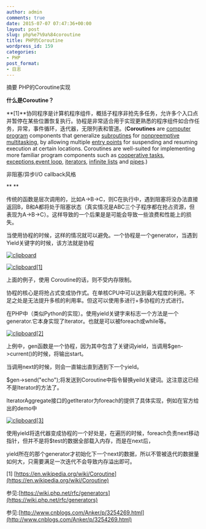 ```yaml
---
author: admin
comments: true
date: 2015-07-07 07:47:36+00:00
layout: post
slug: php%e7%9a%84coroutine
title: PHP的Coroutine
wordpress_id: 159
categories:
- PHP
post_format:
- 日志
---
```


摘要 PHP的Coroutine实现

**什么是Coroutine？**

**[1]**协同程序是计算机程序组件，概括子程序非抢先多任务，允许多个入口点并暂停在某些位置恢复执行。协程是非常适合用于实现更熟悉的程序组件如合作任务，异常，事件循环，迭代器，无限列表和管道。(**Coroutines** are [computer program](https://en.wikipedia.org/wiki/Computer_program) components that generalize [subroutines](https://en.wikipedia.org/wiki/Subroutine) for [nonpreemptive multitasking](https://en.wikipedia.org/wiki/Nonpreemptive_multitasking), by allowing multiple [entry points](https://en.wikipedia.org/wiki/Entry_point) for suspending and resuming execution at certain locations. Coroutines are well-suited for implementing more familiar program components such as [cooperative tasks](https://en.wikipedia.org/wiki/Cooperative_multitasking), [exceptions](https://en.wikipedia.org/wiki/Exception_handling),[event loop](https://en.wikipedia.org/wiki/Event_loop), [iterators](https://en.wikipedia.org/wiki/Iterator), [infinite lists](https://en.wikipedia.org/wiki/Lazy_evaluation) and [pipes](https://en.wikipedia.org/wiki/Pipeline_(software)).)

非阻塞/异步I/O callback风格

**
**

传统的函数是层次调用的，比如A->B->C，则C在执行中，遇到阻塞将没办法直接返回B，B和A都将处于阻塞状态（真实情况是ABC三个子程序都在抢占资源，但表现为A->B->C）。这样导致的一个后果是是可能会导致一些浪费和性能上的损失。

当使用协程的时候，这样的情况就可以避免。一个协程是一个generator，当遇到Yield关键字的时候，该方法就是协程

[![clipboard](http://okuers-wordpress.stor.sinaapp.com/uploads/2015/07/clipboard_thumb.png)](http://okuers-wordpress.stor.sinaapp.com/uploads/2015/07/clipboard.png)

[![clipboard[1]](http://okuers-wordpress.stor.sinaapp.com/uploads/2015/07/clipboard1_thumb.png)](http://okuers-wordpress.stor.sinaapp.com/uploads/2015/07/clipboard1.png)

上面的例子，使用 Coroutine的话，则不受内存限制。

协程的核心是将抢占式变成协作式。在单核CPU中可以达到最大程度的利用。不足之处是无法提升多核的利用率。但这可以使用多进行+多协程的方式进行。

在PHP中（类似Python的实现）。使用yield关键字来标志一个方法是一个generator.它本身实现了Iterator。也就是可以被foreach或while等。

[![clipboard[2]](http://okuers-wordpress.stor.sinaapp.com/uploads/2015/07/clipboard2_thumb.png)](http://okuers-wordpress.stor.sinaapp.com/uploads/2015/07/clipboard2.png)

上例中，gen函数是一个协程，因为其中包含了关键词yield，当调用$gen->current()的时候，将输出start。

当调用next的时候，则会一直输出直到遇到下一个yield。

$gen->send("echo");将发送到Coroutine中指令替换yeild关键词。这注意这已经不是Iterator的方法了。

IteratorAggregate接口的getIterator为foreach的提供了具体实现，例如在官方给出的demo中

[![clipboard[3]](http://okuers-wordpress.stor.sinaapp.com/uploads/2015/07/clipboard3_thumb.png)](http://okuers-wordpress.stor.sinaapp.com/uploads/2015/07/clipboard3.png)

使用yield将迭代器变成协程的一个好处是，在遍历的时候，foreach负责next移动指针，但并不是将$test的数据全部载入内存，而是在next后，

yield所在的那个generator才初始化下一个next的数据，所以不管被迭代的数据量如何大，只需要满足一次迭代不会导致内存溢出即可。

[1] [https://en.wikipedia.org/wiki/Coroutine](https://en.wikipedia.org/wiki/Coroutine)

参见:[https://wiki.php.net/rfc/generators](https://wiki.php.net/rfc/generators)

参见:[http://www.cnblogs.com/Anker/p/3254269.html](http://www.cnblogs.com/Anker/p/3254269.html)
